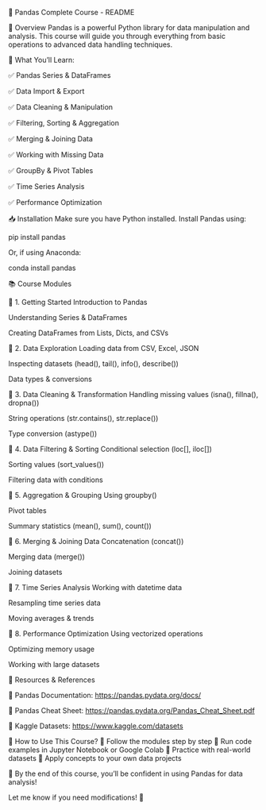 📘 Pandas Complete Course - README


📌 Overview
Pandas is a powerful Python library for data manipulation and analysis. This course will guide you through everything from basic operations to advanced data handling techniques.


🔹 What You’ll Learn:

✅ Pandas Series & DataFrames

✅ Data Import & Export

✅ Data Cleaning & Manipulation

✅ Filtering, Sorting & Aggregation

✅ Merging & Joining Data

✅ Working with Missing Data

✅ GroupBy & Pivot Tables

✅ Time Series Analysis

✅ Performance Optimization


📥 Installation
Make sure you have Python installed. Install Pandas using:


pip install pandas

Or, if using Anaconda:

conda install pandas

📚 Course Modules

📌 1. Getting Started
Introduction to Pandas

Understanding Series & DataFrames

Creating DataFrames from Lists, Dicts, and CSVs

📌 2. Data Exploration
Loading data from CSV, Excel, JSON

Inspecting datasets (head(), tail(), info(), describe())

Data types & conversions

📌 3. Data Cleaning & Transformation
Handling missing values (isna(), fillna(), dropna())

String operations (str.contains(), str.replace())

Type conversion (astype())

📌 4. Data Filtering & Sorting
Conditional selection (loc[], iloc[])

Sorting values (sort_values())

Filtering data with conditions

📌 5. Aggregation & Grouping
Using groupby()

Pivot tables

Summary statistics (mean(), sum(), count())

📌 6. Merging & Joining Data
Concatenation (concat())

Merging data (merge())

Joining datasets

📌 7. Time Series Analysis
Working with datetime data

Resampling time series data

Moving averages & trends

📌 8. Performance Optimization
Using vectorized operations

Optimizing memory usage


Working with large datasets


📖 Resources & References

📌 Pandas Documentation: https://pandas.pydata.org/docs/

📌 Pandas Cheat Sheet: https://pandas.pydata.org/Pandas_Cheat_Sheet.pdf

📌 Kaggle Datasets: https://www.kaggle.com/datasets


🚀 How to Use This Course?
🔹 Follow the modules step by step
🔹 Run code examples in Jupyter Notebook or Google Colab
🔹 Practice with real-world datasets
🔹 Apply concepts to your own data projects

🎯 By the end of this course, you’ll be confident in using Pandas for data analysis!

Let me know if you need modifications! 🚀









